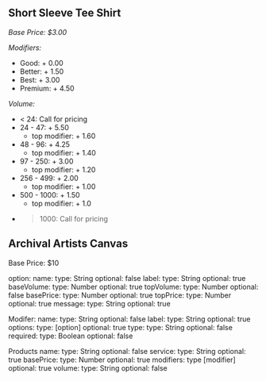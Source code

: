 

## Short Sleeve Tee Shirt

*Base Price: $3.00*

_Modifiers:_
  - Good: + 0.00
  - Better: + 1.50
  - Best: + 3.00
  - Premium: + 4.50

_Volume:_
  - < 24: Call for pricing
  - 24 - 47: + 5.50
    - top modifier: + 1.60
  - 48 - 96: + 4.25
    - top modifier: + 1.40
  - 97 - 250: + 3.00
    - top modifier: + 1.20
  - 256 - 499: + 2.00
    - top modifier: + 1.00
  - 500 - 1000: + 1.50
    - top modifier: + 1.0
  - > 1000: Call for pricing


## Archival Artists Canvas

Base Price: $10

option:
  name:
    type: String
    optional: false
  label:
    type: String
    optional: true
  baseVolume:
    type: Number
    optional: true
  topVolume:
    type: Number
    optional: false
  basePrice:
    type: Number
    optional: true
  topPrice:
    type: Number
    optional: true
  message:
    type: String
    optional: true


Modifer:
  name:
    type: String
    optional: false
  label:
    type: String
    optional: true
  options:
    type: [option]
    optional: true
  type:
    type: String
    optional: false
  required:
    type: Boolean
    optional: false

Products
  name:
    type: String
    optional: false
  service:
    type: String
    optional: true
  basePrice:
    type: Number
    optional: true
  modifiers:
    type [modifier]
    optional: true
  volume:
    type: String
    optional: false
